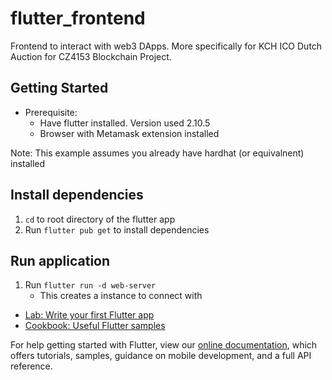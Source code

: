 # flutter_frontend

Frontend to interact with web3 DApps. More specifically for KCH ICO Dutch Auction for CZ4153 Blockchain Project.

## Getting Started

- Prerequisite:
  - Have flutter installed. Version used 2.10.5
  - Browser with Metamask extension installed

Note: This example assumes you already have hardhat (or equivalnent) installed

## Install dependencies

1. `cd` to root directory of the flutter app
2. Run `flutter pub get` to install dependencies

## Run application

1. Run `flutter run -d web-server`
   - This creates a instance to connect with

- [Lab: Write your first Flutter app](https://flutter.dev/docs/get-started/codelab)
- [Cookbook: Useful Flutter samples](https://flutter.dev/docs/cookbook)

For help getting started with Flutter, view our
[online documentation](https://flutter.dev/docs), which offers tutorials,
samples, guidance on mobile development, and a full API reference.
